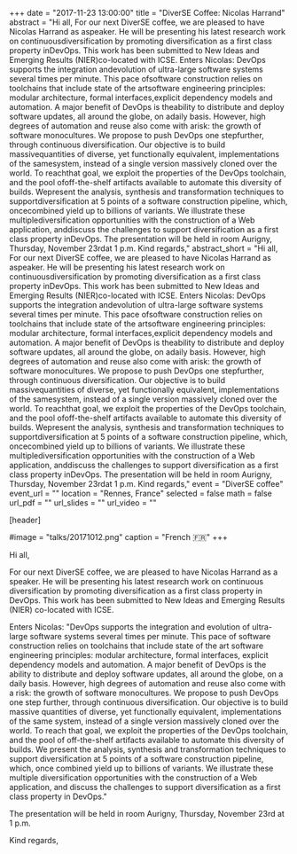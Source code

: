 +++
date = "2017-11-23 13:00:00"
title = "DiverSE Coffee: Nicolas Harrand"
abstract = "Hi all, For our next DiverSE coffee, we are pleased to have Nicolas Harrand as aspeaker. He will be presenting his latest research work on continuousdiversification by promoting diversification as a first class property inDevOps. This work has been submitted to New Ideas and Emerging Results (NIER)co-located with ICSE. Enters Nicolas: DevOps supports the integration andevolution of ultra-large software systems several times per minute. This pace ofsoftware construction relies on toolchains that include state of the artsoftware engineering principles: modular architecture, formal interfaces,explicit dependency models and automation. A major benefit of DevOps is theability to distribute and deploy software updates, all around the globe, on adaily basis. However, high degrees of automation and reuse also come with arisk: the growth of software monocultures. We propose to push DevOps one stepfurther, through continuous diversification. Our objective is to build massivequantities of diverse, yet functionally equivalent, implementations of the samesystem, instead of a single version massively cloned over the world. To reachthat goal, we exploit the properties of the DevOps toolchain, and the pool ofoff-the-shelf artifacts available to automate this diversity of builds. Wepresent the analysis, synthesis and transformation techniques to supportdiversification at 5 points of a software construction pipeline, which, oncecombined yield up to billions of variants. We illustrate these multiplediversification opportunities with the construction of a Web application, anddiscuss the challenges to support diversification as a first class property inDevOps. The presentation will be held in room Aurigny, Thursday, November 23rdat 1 p.m. Kind regards,"
abstract_short = "Hi all, For our next DiverSE coffee, we are pleased to have Nicolas Harrand as aspeaker. He will be presenting his latest research work on continuousdiversification by promoting diversification as a first class property inDevOps. This work has been submitted to New Ideas and Emerging Results (NIER)co-located with ICSE. Enters Nicolas: DevOps supports the integration andevolution of ultra-large software systems several times per minute. This pace ofsoftware construction relies on toolchains that include state of the artsoftware engineering principles: modular architecture, formal interfaces,explicit dependency models and automation. A major benefit of DevOps is theability to distribute and deploy software updates, all around the globe, on adaily basis. However, high degrees of automation and reuse also come with arisk: the growth of software monocultures. We propose to push DevOps one stepfurther, through continuous diversification. Our objective is to build massivequantities of diverse, yet functionally equivalent, implementations of the samesystem, instead of a single version massively cloned over the world. To reachthat goal, we exploit the properties of the DevOps toolchain, and the pool ofoff-the-shelf artifacts available to automate this diversity of builds. Wepresent the analysis, synthesis and transformation techniques to supportdiversification at 5 points of a software construction pipeline, which, oncecombined yield up to billions of variants. We illustrate these multiplediversification opportunities with the construction of a Web application, anddiscuss the challenges to support diversification as a first class property inDevOps. The presentation will be held in room Aurigny, Thursday, November 23rdat 1 p.m. Kind regards,"
event = "DiverSE coffee"
event_url = ""
location = "Rennes, France"
selected = false
math = false
url_pdf = ""
url_slides = ""
url_video = ""


[header]

#image = "talks/20171012.png"
caption = "French :fr:"
+++


Hi all,

For our next DiverSE coffee, we are pleased to have Nicolas Harrand as a speaker.
He will be presenting his latest research work on continuous diversification by promoting diversification as a first class property in DevOps.
This work has been submitted to New Ideas and Emerging Results (NIER) co-located with ICSE.

Enters Nicolas:
"DevOps supports the integration and evolution of ultra-large software systems several times per minute. This pace of software construction relies on toolchains that include state of the art software engineering principles: modular architecture, formal interfaces, explicit dependency models and automation.
A major benefit of DevOps is the ability to distribute and deploy software updates, all around the globe, on a daily basis. However, high degrees of automation and reuse also come with a risk: the growth of software monocultures. We propose to push DevOps one step further, through continuous diversification. Our objective is to build massive quantities of diverse, yet functionally equivalent, implementations of the same system, instead of a single version massively cloned over the world. To reach that goal, we exploit the properties of the DevOps toolchain, and the pool of off-the-shelf artifacts available to automate this diversity of builds. We present the analysis, synthesis and transformation techniques to support diversification at 5 points of a software construction pipeline, which, once combined yield up to billions of variants. We illustrate these multiple diversification opportunities with the construction of a Web application, and discuss the challenges to support diversification as a first class property in DevOps."

The presentation will be held in room Aurigny, Thursday, November 23rd at 1 p.m.

Kind regards,
